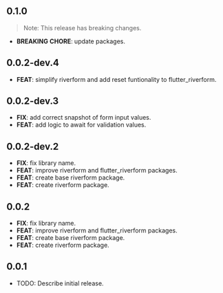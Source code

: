 ## 0.1.0

> Note: This release has breaking changes.

 - **BREAKING** **CHORE**: update packages.

## 0.0.2-dev.4

 - **FEAT**: simplify riverform and add reset funtionality to flutter_riverform.

## 0.0.2-dev.3

 - **FIX**: add correct snapshot of form input values.
 - **FEAT**: add logic to await for validation values.

## 0.0.2-dev.2

 - **FIX**: fix library name.
 - **FEAT**: improve riverform and flutter_riverform packages.
 - **FEAT**: create base riverform package.
 - **FEAT**: create riverform package.

## 0.0.2

 - **FIX**: fix library name.
 - **FEAT**: improve riverform and flutter_riverform packages.
 - **FEAT**: create base riverform package.
 - **FEAT**: create riverform package.

## 0.0.1

* TODO: Describe initial release.
